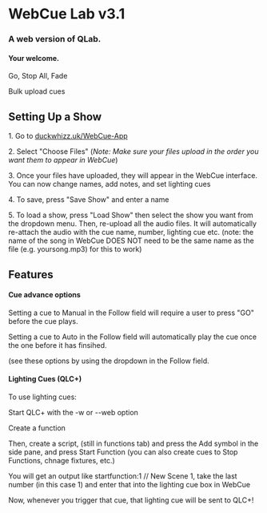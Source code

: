 <h1>WebCue Lab v3.1</h1>
<h3>A web version of QLab.</h3>
<h4>Your welcome.</h4>
<p>Go, Stop All, Fade</p>
<p>Bulk upload cues</p>

<h2>Setting Up a Show</h2>
<p> 1. Go to <a href="https://duckwhizz.uk/WebCue-App">duckwhizz.uk/WebCue-App</a></p>
<p> 2. Select "Choose Files" (<em>Note: Make sure your files upload in the order you want them to appear in WebCue</em>) </p>
<p> 3. Once your files have uploaded, they will appear in the WebCue interface. You can now change names, add notes, and set lighting cues</p>
<p> 4. To save, press "Save Show" and enter a name</p>
<p> 5. To load a show, press "Load Show" then select the show you want from the dropdown menu. Then, re-upload all the audio files. It will automatically re-attach the audio with the cue name, number, lighting cue etc. (note: the name of the song in WebCue DOES NOT need to be the same name as the file (e.g. yoursong.mp3) for this to work) </p>

<h2>Features</h2>
<h4>Cue advance options</h4>
<p>Setting a cue to Manual in the Follow field will require a user to press "GO" before the cue plays.</p>
<p>Setting a cue to Auto in the Follow field will automatically play the cue once the one before it has finsihed.</p>
<P>(see these options by using the dropdown in the Follow field.</P>

<h4>Lighting Cues (QLC+)</h4>
<p>To use lighting cues:</p>
<p>Start QLC+ with the -w or --web option</p>
<p>Create a function</p>
<p>Then, create a script, (still in functions tab) and press the Add symbol in the side pane, and press Start Function (you can also create cues to Stop Functions, chnage fixtures, etc.)</p>
<p>You will get an output like startfunction:1 // New Scene 1, take the last number (in this case 1) and enter that into the lighting cue box in WebCue</p>
<p>Now, whenever you trigger that cue, that lighting cue will be sent to QLC+!</p>
